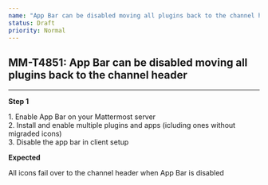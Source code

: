 ```yaml
---
name: "App Bar can be disabled moving all plugins back to the channel header"
status: Draft
priority: Normal
---
```


## MM-T4851: App Bar can be disabled moving all plugins back to the channel header

---

**Step 1**

1\. Enable App Bar on your Mattermost server\
2\. Install and enable multiple plugins and apps (icluding ones without migraded icons)\
3\. Disable the app bar in client setup

**Expected**

All icons fail over to the channel header when App Bar is disabled
